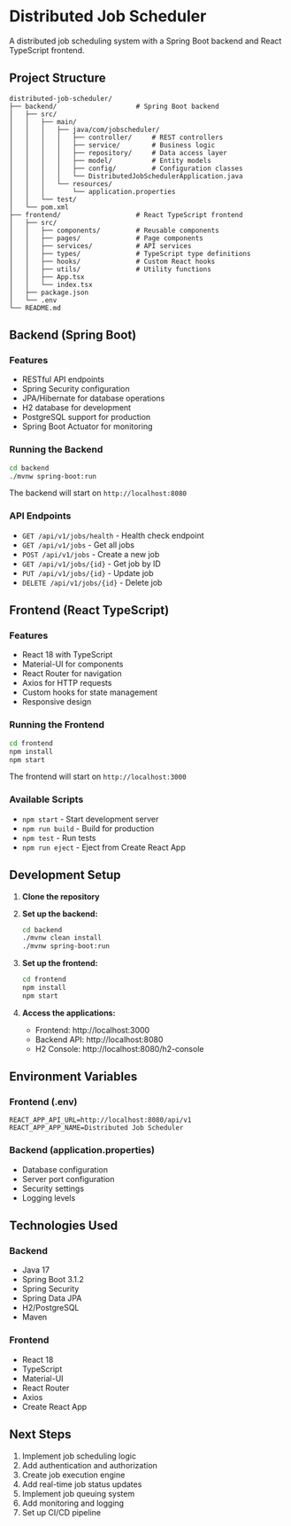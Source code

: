 # Distributed Job Scheduler

A distributed job scheduling system with a Spring Boot backend and React TypeScript frontend.

## Project Structure

```
distributed-job-scheduler/
├── backend/                    # Spring Boot backend
│   ├── src/
│   │   ├── main/
│   │   │   ├── java/com/jobscheduler/
│   │   │   │   ├── controller/     # REST controllers
│   │   │   │   ├── service/        # Business logic
│   │   │   │   ├── repository/     # Data access layer
│   │   │   │   ├── model/          # Entity models
│   │   │   │   ├── config/         # Configuration classes
│   │   │   │   └── DistributedJobSchedulerApplication.java
│   │   │   └── resources/
│   │   │       └── application.properties
│   │   └── test/
│   └── pom.xml
├── frontend/                   # React TypeScript frontend
│   ├── src/
│   │   ├── components/         # Reusable components
│   │   ├── pages/              # Page components
│   │   ├── services/           # API services
│   │   ├── types/              # TypeScript type definitions
│   │   ├── hooks/              # Custom React hooks
│   │   ├── utils/              # Utility functions
│   │   ├── App.tsx
│   │   └── index.tsx
│   ├── package.json
│   └── .env
└── README.md
```

## Backend (Spring Boot)

### Features
- RESTful API endpoints
- Spring Security configuration
- JPA/Hibernate for database operations
- H2 database for development
- PostgreSQL support for production
- Spring Boot Actuator for monitoring

### Running the Backend
```bash
cd backend
./mvnw spring-boot:run
```

The backend will start on `http://localhost:8080`

### API Endpoints
- `GET /api/v1/jobs/health` - Health check endpoint
- `GET /api/v1/jobs` - Get all jobs
- `POST /api/v1/jobs` - Create a new job
- `GET /api/v1/jobs/{id}` - Get job by ID
- `PUT /api/v1/jobs/{id}` - Update job
- `DELETE /api/v1/jobs/{id}` - Delete job

## Frontend (React TypeScript)

### Features
- React 18 with TypeScript
- Material-UI for components
- React Router for navigation
- Axios for HTTP requests
- Custom hooks for state management
- Responsive design

### Running the Frontend
```bash
cd frontend
npm install
npm start
```

The frontend will start on `http://localhost:3000`

### Available Scripts
- `npm start` - Start development server
- `npm run build` - Build for production
- `npm test` - Run tests
- `npm run eject` - Eject from Create React App

## Development Setup

1. **Clone the repository**
2. **Set up the backend:**
   ```bash
   cd backend
   ./mvnw clean install
   ./mvnw spring-boot:run
   ```

3. **Set up the frontend:**
   ```bash
   cd frontend
   npm install
   npm start
   ```

4. **Access the applications:**
   - Frontend: http://localhost:3000
   - Backend API: http://localhost:8080
   - H2 Console: http://localhost:8080/h2-console

## Environment Variables

### Frontend (.env)
```
REACT_APP_API_URL=http://localhost:8080/api/v1
REACT_APP_APP_NAME=Distributed Job Scheduler
```

### Backend (application.properties)
- Database configuration
- Server port configuration
- Security settings
- Logging levels

## Technologies Used

### Backend
- Java 17
- Spring Boot 3.1.2
- Spring Security
- Spring Data JPA
- H2/PostgreSQL
- Maven

### Frontend
- React 18
- TypeScript
- Material-UI
- React Router
- Axios
- Create React App

## Next Steps

1. Implement job scheduling logic
2. Add authentication and authorization
3. Create job execution engine
4. Add real-time job status updates
5. Implement job queuing system
6. Add monitoring and logging
7. Set up CI/CD pipeline
